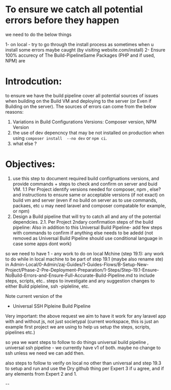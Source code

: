
# To ensure we catch all potential errors before they happen 
we need to do the below things

1- on local - try to go through the install process as sometimes when u install some errors maybe caught (by visiting website.com/install)
2- Ensure 100% accurecy of The Build-PipelineSame Packages (PHP and if used, NPM) are 



# Introdcution:
to ensure we have the build pipeline cover all potential sources of issues when building on the Build VM and deploying to the server (or Even if Building on the server). The sources of errors can come from the below reasons:
1. Variations in Build Configurations Versions: Composer version, NPM Version
2. the use of dev depencncy that may be not installed on production when using `composer install  --no dev` or `npm ci`.
3. what else ?




# Objectives:
1. use this step to document required build configruations versions, and provide commands + steps to check and confirm on server and buid VM.
1.1 Per Project identify versions needed for composer, npm , else? and instructions to ensure same or acceptable versions (if not exact) on build vm and server (even if no build on server as to use commands, packaes, etc u may need laravel and composer compatable for example, or npm)
2. Design a Build pipeline that will try to catch all and any of the potential dependcies.
2.1. Per Project 2ndary confirmation steps of the build pipeline: Also in addition to this Universal Build Pipeline- add few steps with commands to confirm if anything else needs to be adedd (not removed as Universal Build Pipeline should use conditional language in case some apps dont work)


so we need to have
1 - any work to do on local Mchine (step 19.1): any work to do while in local machine to be part of step 19.1 (maybe also rename ste) in Admin-Local/0-Admin/zaj-Guides/1-Guides-Flows/B-Setup-New-Project/Phase-2-Pre-Deployment-Preparation/1-Steps/Step-19.1-Ensure-NoBuild-Errors-and-Ensure-Full-Accurate-Build-Pipeline.md
to include steps, scripts, etc.. steps to investigate and any suggestion changes to either Build pipleline, ssh -pipleline, etc. 




Note current version of the 

- Universal  SSH Pipleine
 Build Pipeline 








Very important:
the above request we aim to have it work for any laravel app with and without js, not just societypal (current workspace, this is just an example first project we are using to help us setup the steps, scripts, pipelines etc.)



so yea we want steps to follow to do things
universal build pipeline , universal ssh pipeline - we currently have v1 of both. maybe no change to ssh unless we need we can add then.

also steps to follow to verify on local no other than universal and step 19.3 to setup and run and use the Dry github thing per Expert 3 if u agree, and if any elements from Expert 2 and 1.

--
